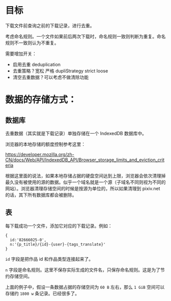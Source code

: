 # 目标

下载文件前查询之前的下载记录，进行去重。

考虑命名规则。一个文件如果前后两次下载时，命名规则一致则判断为重复。命名规则不一致则认为不重复。

需要增加开关：

- 启用去重  deduplication
- 去重策略？宽松 严格    dupliStrategy strict loose 
- 清空去重数据？可以考虑不做清除功能

# 数据的存储方式：

## 数据库

去重数据（其实就是下载记录）单独存储在一个 IndexedDB 数据库中。

浏览器的本地存储的额度控制参考这里：

https://developer.mozilla.org/zh-CN/docs/Web/API/IndexedDB_API/Browser_storage_limits_and_eviction_criteria

根据这里面的说法，如果本地存储占据的硬盘空间达到上限，浏览器会依次清理掉最久没有被使用的源的数据。似乎一个域名就是一个源（子域名不同则视为不同的网站）。浏览器清理存储空间的时候是按源为单位的，所以如果清理到 pixiv.net 的话，其下所有数据库都会被删除。

## 表

每下载成功一个文件，添加它对应的下载记录。例如：

```
{
  id:'82666025-0',
  n:'{p_title}/{id}-{user}-{tags_translate}'
}
```

`id` 字段是把作品 id 和作品类型连接起来了。

`n` 字段是命名规则。这里不保存实际生成的文件名，只保存命名规则。这是为了节约存储空间。

上面的例子中，假设一条数据占据的存储空间为 `60 B` 左右，那么 `1 GiB` 空间可以存储约 `1800 w` 条记录。已经很多了。
